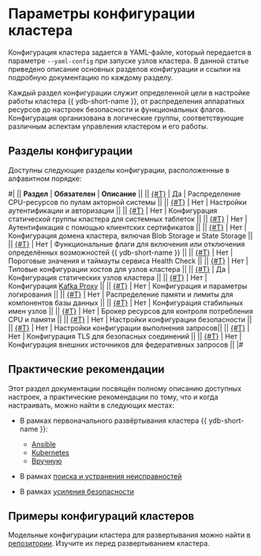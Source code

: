 # Параметры конфигурации кластера

Конфигурация кластера задается в YAML-файле, который передается в параметре `--yaml-config` при запуске узлов кластера. В данной статье приведено описание основных разделов конфигурации и ссылки на подробную документацию по каждому разделу.

Каждый раздел конфигурации служит определенной цели в настройке работы кластера {{ ydb-short-name }}, от распределения аппаратных ресурсов до настроек безопасности и функциональных флагов. Конфигурация организована в логические группы, соответствующие различным аспектам управления кластером и его работы.

## Разделы конфигурации

Доступны следующие разделы конфигурации, расположенные в алфавитном порядке:

#|
|| **Раздел** | **Обязателен** | **Описание** ||
|| [{#T}](actor_system_config.md) | Да | Распределение CPU-ресурсов по пулам акторной системы ||
|| [{#T}](auth_config.md) | Нет | Настройки аутентификации и авторизации ||
|| [{#T}](blob_storage_config.md) | Нет | Конфигурация статической группы кластера для системных таблеток ||
|| [{#T}](client_certificate_authorization.md) | Нет | Аутентификация с помощью клиентских сертификатов ||
|| [{#T}](domains_config.md) | Нет | Конфигурация домена кластера, включая Blob Storage и State Storage ||
|| [{#T}](feature_flags.md) | Нет | Функциональные флаги для включения или отключения определённых возможностей {{ ydb-short-name }} ||
|| [{#T}](healthcheck_config.md) | Нет | Пороговые значения и таймауты сервиса Health Check ||
|| [{#T}](host_configs.md) | Нет | Типовые конфигурации хостов для узлов кластера ||
|| [{#T}](hosts.md) | Да | Конфигурация статических узлов кластера ||
|| [{#T}](kafka.md) | Нет | Конфигурация [Kafka Proxy](../../reference/kafka-api/index.md) ||
|| [{#T}](log_config.md) | Нет | Конфигурация и параметры логирования ||
|| [{#T}](memory_controller_config.md) | Нет | Распределение памяти и лимиты для компонентов базы данных ||
|| [{#T}](node_broker_config.md) | Нет | Конфигурация стабильных имен узлов ||
|| [{#T}](resource_broker_config.md) | Нет | Брокер ресурсов для контроля потребления CPU и памяти ||
|| [{#T}](security_config.md) | Нет | Настройки конфигурации безопасности ||
|| [{#T}](table_service_config.md) | Нет | Настройки конфигурации выполнения запросов||
|| [{#T}](tls.md) | Нет | Конфигурация TLS для безопасных соединений ||
|| [{#T}](query_service_config.md) | Нет | Конфигурация внешних источников для федеративных запросов ||
|#

## Практические рекомендации

Этот раздел документации посвящён полному описанию доступных настроек, а практические рекомендации по тому, что и когда настраивать, можно найти в следующих местах:

- В рамках первоначального развёртывания кластера {{ ydb-short-name }}:

    - [Ansible](../../devops/deployment-options/ansible/initial-deployment.md)
    - [Kubernetes](../../devops/deployment-options/kubernetes/initial-deployment.md)
    - [Вручную](../../devops/deployment-options/manual/initial-deployment.md)

- В рамках [поиска и устранения неисправностей](../../troubleshooting/index.md)
- В рамках [усиления безопасности](../../security/index.md)

## Примеры конфигураций кластеров

Модельные конфигурации кластера для развертывания можно найти в [репозитории](https://github.com/ydb-platform/ydb/tree/main/ydb/deploy/yaml_config_examples/). Изучите их перед развертыванием кластера.

